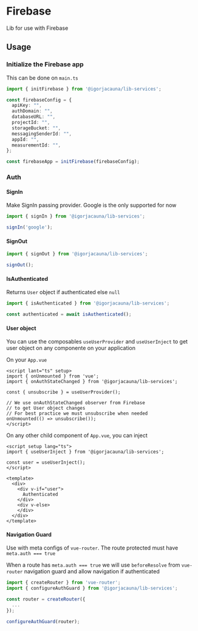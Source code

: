# Firebase

Lib for use with Firebase

## Usage

### Initialize the Firebase app

This can be done on `main.ts`

```ts
import { initFirebase } from '@igorjacauna/lib-services';

const firebaseConfig = {
  apiKey: "",
  authDomain: "",
  databaseURL: "",
  projectId: "",
  storageBucket: "",
  messagingSenderId: "",
  appId: "",
  measurementId: "",
};

const firebaseApp = initFirebase(firebaseConfig);

```

### Auth

#### SignIn

Make SignIn passing provider. Google is the only supported for now

```ts
import { signIn } from '@igorjacauna/lib-services';

signIn('google');
```

#### SignOut

```ts
import { signOut } from '@igorjacauna/lib-services';

signOut();
```

#### IsAuthenticated

Returns `User` object if authenticated else `null`

```ts
import { isAuthenticated } from '@igorjacauna/lib-services';

const authenticated = await isAuthenticated();
```

#### User object

You can use the composables `useUserProvider` and `useUserInject` to get user object on any componente on your application

On your `App.vue`
```vue
<script lant="ts" setup>
import { onUnmounted } from 'vue';
import { onAuthStateChanged } from '@igorjacauna/lib-services';

const { unsubscribe } = useUserProvider();

// We use onAuthStateChanged observer from Firebase
// to get User object changes
// For best practice we must unsubscribe when needed
onUnmounted(() => unsubscribe());
</script>
```

On any other child component of `App.vue`, you can inject

```vue
<script setup lang="ts">
import { useUserInject } from '@igorjacauna/lib-services';

const user = useUserInject();
</script>

<template>
  <div>
    <div v-if="user">
      Authenticated
    </div>
    <div v-else>
    </div>
  </div>
</template>
```

#### Navigation Guard

Use with meta configs of `vue-router`. The route protected must have `meta.auth === true`

When a route has `meta.auth === true` we will use `beforeResolve` from `vue-router` navigation guard and allow navigation if authenticated

```ts
import { createRouter } from 'vue-router';
import { configureAuthGuard } from '@igorjacauna/lib-services';

const router = createRouter({
  ...
});

configureAuthGuard(router);
```
